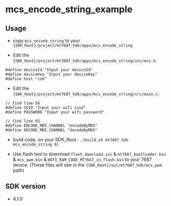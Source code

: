 # mcs_encode_string_example

## Usage

* copy `mcs_encode_string` to your `{SDK_Root}/project/mt7687_hdk/apps/mcs_encode_string`

* Edit the `{SDK_Root}/project/mt7687_hdk/apps/mcs_encode_string/inc/mcs.h`:

```
#define deviceId "Input your deviceId"
#define deviceKey "Input your deviceKey"
#define host "com"

```

* Edit the `{SDK_Root}/project/mt7687_hdk/apps/mcs_encode_string/src/main.c`:

```
// find line 56
#define SSID "Input your wifi ssid"
#define PASSWORD "Input your wifi password"

// find line 65
#define ENCODE_MD5_CHANNEL "encodeByMD5"
#define DECODE_MD5_CHANNEL "decodeByMD5"

```

* build code, on your SDK_Root : `./build.sh mt7687_hdk mcs_encode_string bl`

* Use flash tool to download `flash_download.ini` & `mt7687_bootloader.bin` & `mcs_pwm.bin` & `WIFI_RAM_CODE_MT76X7_in_flash.bin` to your 7687 device. (These files will see in the `{SDK_Root}/out/mt7687_hdk/mcs_pwm` path)

## SDK version

* 4.1.0